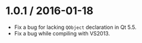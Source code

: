 # 1.0.1 / 2016-01-18
* Fix a bug for lacking `QObject` declaration in Qt 5.5.
* Fix a bug while compiling with VS2013.